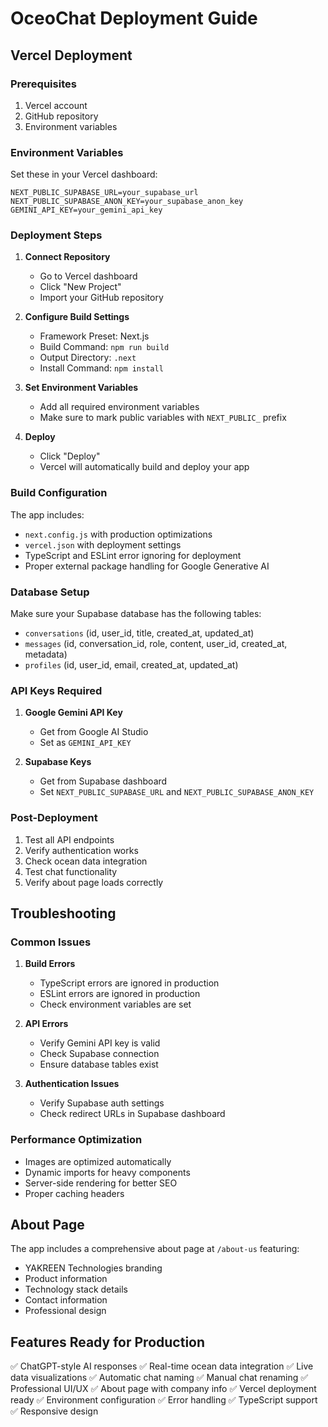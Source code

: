# OceoChat Deployment Guide

## Vercel Deployment

### Prerequisites
1. Vercel account
2. GitHub repository
3. Environment variables

### Environment Variables
Set these in your Vercel dashboard:

```
NEXT_PUBLIC_SUPABASE_URL=your_supabase_url
NEXT_PUBLIC_SUPABASE_ANON_KEY=your_supabase_anon_key
GEMINI_API_KEY=your_gemini_api_key
```

### Deployment Steps

1. **Connect Repository**
   - Go to Vercel dashboard
   - Click "New Project"
   - Import your GitHub repository

2. **Configure Build Settings**
   - Framework Preset: Next.js
   - Build Command: `npm run build`
   - Output Directory: `.next`
   - Install Command: `npm install`

3. **Set Environment Variables**
   - Add all required environment variables
   - Make sure to mark public variables with `NEXT_PUBLIC_` prefix

4. **Deploy**
   - Click "Deploy"
   - Vercel will automatically build and deploy your app

### Build Configuration

The app includes:
- `next.config.js` with production optimizations
- `vercel.json` with deployment settings
- TypeScript and ESLint error ignoring for deployment
- Proper external package handling for Google Generative AI

### Database Setup

Make sure your Supabase database has the following tables:
- `conversations` (id, user_id, title, created_at, updated_at)
- `messages` (id, conversation_id, role, content, user_id, created_at, metadata)
- `profiles` (id, user_id, email, created_at, updated_at)

### API Keys Required

1. **Google Gemini API Key**
   - Get from Google AI Studio
   - Set as `GEMINI_API_KEY`

2. **Supabase Keys**
   - Get from Supabase dashboard
   - Set `NEXT_PUBLIC_SUPABASE_URL` and `NEXT_PUBLIC_SUPABASE_ANON_KEY`

### Post-Deployment

1. Test all API endpoints
2. Verify authentication works
3. Check ocean data integration
4. Test chat functionality
5. Verify about page loads correctly

## Troubleshooting

### Common Issues

1. **Build Errors**
   - TypeScript errors are ignored in production
   - ESLint errors are ignored in production
   - Check environment variables are set

2. **API Errors**
   - Verify Gemini API key is valid
   - Check Supabase connection
   - Ensure database tables exist

3. **Authentication Issues**
   - Verify Supabase auth settings
   - Check redirect URLs in Supabase dashboard

### Performance Optimization

- Images are optimized automatically
- Dynamic imports for heavy components
- Server-side rendering for better SEO
- Proper caching headers

## About Page

The app includes a comprehensive about page at `/about-us` featuring:
- YAKREEN Technologies branding
- Product information
- Technology stack details
- Contact information
- Professional design

## Features Ready for Production

✅ ChatGPT-style AI responses
✅ Real-time ocean data integration
✅ Live data visualizations
✅ Automatic chat naming
✅ Manual chat renaming
✅ Professional UI/UX
✅ About page with company info
✅ Vercel deployment ready
✅ Environment configuration
✅ Error handling
✅ TypeScript support
✅ Responsive design
